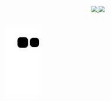 <div align="center">
<a href="https://github.com/andreiflancanova">
<img height="180em" src="https://github-readme-stats.vercel.app/api/top-langs/?username=andreiflancanova&layout=compact&langs_count=7&theme=dracula"/>
<img height="180em" src="https://github-readme-stats.vercel.app/api?username=andreiflancanova&show_icons=true&theme=dracula&include_all_commits=true&count_private=true"/>
</div>
<br>

 ![Snake animation](https://github.com/andreiflancanova/andreiflancanova/blob/output/github-contribution-grid-snake.svg)

